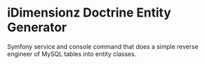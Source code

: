 # iDimensionz Doctrine Entity Generator
Symfony service and console command that does a simple reverse engineer of MySQL tables into entity classes.
